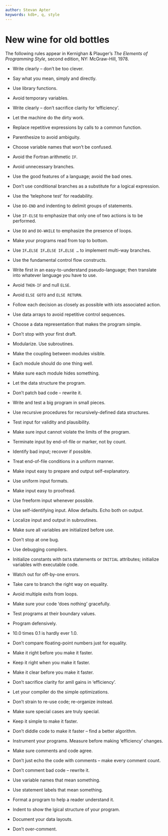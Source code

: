 ```yaml
---
author: Stevan Apter
keywords: kdb+, q, style
---
```


# New wine for old bottles


The following rules appear in Kernighan & Plauger’s _The Elements of Programming Style_, second edition, NY: McGraw-Hill, 1978.

-   Write clearly – don’t be too clever.

-   Say what you mean, simply and directly.
-   Use library functions.
-   Avoid temporary variables.
-   Write clearly – don’t sacrifice clarity for ‘efficiency’.
-   Let the machine do the dirty work.
-   Replace repetitive expressions by calls to a common function.
-   Parenthesize to avoid ambiguity.
-   Choose variable names that won’t be confused.
-   Avoid the Fortran arithmetic `IF`.
-   Avoid unnecessary branches.
-   Use the good features of a language; avoid the bad ones.
-   Don’t use conditional branches as a substitute for a logical expression.
-   Use the ‘telephone test’ for readability.

-   Use `DO-END` and indenting to delimit groups of statements.
-   Use `IF-ELSE` to emphasize that only one of two actions is to be performed. 
-   Use `DO` and `DO-WHILE` to emphasize the presence of loops.
-   Make your programs read from top to bottom.
-   Use `IF…ELSE IF…ELSE IF…ELSE …` to implement multi-way branches.
-   Use the fundamental control flow constructs. 
-   Write first in an easy-to-understand pseudo-language; then translate into whatever language you have to use.
-   Avoid `THEN-IF` and null `ELSE`.
-   Avoid `ELSE GOTO` and `ELSE RETURN`.
-   Follow each decision as closely as possible with iots associated action.
-   Use data arrays to avoid repetitive control sequences.
-   Choose a data representation that makes the program simple.
-   Don’t stop with your first draft.

-   Modularize. Use subroutines.
-   Make the coupling between modules visible.
-   Each module should do one thing well.
-   Make sure each module hides something.
-   Let the data structure the program.
-   Don’t patch bad code – rewrite it.
-   Write and test a big program in small pieces.
-   Use recursive procedures for recursively-defined data structures.

-   Test input for validity and plausibility.
-   Make sure input cannot violate the limits of the program.
-   Terminate input by end-of-file or marker, not by count.
-   Identify bad input; recover if possible.
-   Treat end-of-file conditions in a uniform manner.
-   Make input easy to prepare and output self-explanatory.
-   Use uniform input formats.
-   Make input easy to proofread.
-   Use freeform input whenever possible.
-   Use self-identifying input. Allow defaults. Echo both on output.
-   Localize input and output in subroutines. 

-   Make sure all variables are initialized before use.
-   Don’t stop at one bug.
-   Use debugging compilers.
-   Initialize constants with `DATA` statements or `INITIAL` attributes; initialize variables with executable code.
-   Watch out for off-by-one errors.
-   Take care to branch the right way on equality.
-   Avoid multiple exits from loops.
-   Make sure your code ‘does nothing’ gracefully.
-   Test programs at their boundary values.
-   Program defensively.
-   10.0 times 0.1 is hardly ever 1.0.
-   Don’t compare floating-point numbers just for equality. 

-   Make it right before you make it faster.
-   Keep it right when you make it faster.
-   Make it clear before you make it faster.
-   Don’t sacrifice clarity for amll gains in ‘efficiency’.
-   Let your compiler do the simple optimizations.
-   Don’t strain to re-use code; re-organize instead.
-   Make sure special cases are truly special.
-   Keep it simple to make it faster.
-   Don’t diddle code to make it faster – find a better algorithm.
-   Instrument your programs. Measure before making ‘efficiency’ changes.

-   Make sure comments and code agree.
-   Don’t just echo the code with comments – make every comment count.
-   Don’t comment bad code – rewrite it.
-   Use variable names that mean something.
-   Use statement labels that mean something.
-   Format a program to help a reader understand it.
-   Indent to show the lgical structure of your program. 
-   Document your data layouts.
-   Don’t over-comment.

